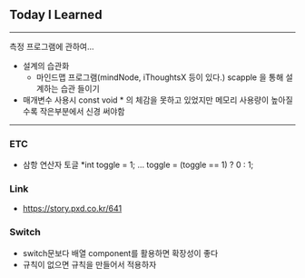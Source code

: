 ## Today I Learned

---

측정 프로그램에 관하여...

* 설계의 습관화
  - 마인드맵 프로그램(mindNode, iThoughtsX 등이 있다.) scapple 을 통해 설계하는 습관 들이기
* 매개변수 사용시 const void * 의 체감을 못하고 있었지만 메모리 사용량이 높아질수록 작은부분에서 신경 써야함

---
### ETC

* 삼항 연산자 토글 
  *int toggle = 1; … toggle = (toggle == 1) ? 0 : 1;


### Link
* https://story.pxd.co.kr/641



### Switch

* switch문보다 배열 component를 활용하면 확장성이 좋다
* 규칙이 없으면 규칙을 만들어서 적용하자